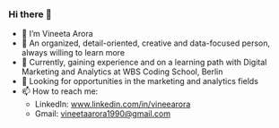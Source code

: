 ### Hi there 👋

- 👋 I’m Vineeta Arora
- 🧠 An organized, detail-oriented, creative and data-focused person, always willing to learn more
- 🌱 Currently, gaining experience and on a learning path with Digital Marketing and Analytics at WBS Coding School, Berlin
- 🔭 Looking for opportunities in the marketing and analytics fields
- 📫 How to reach me: 
    - LinkedIn: www.linkedin.com/in/vineearora
    - Gmail: vineetaarora1990@gmail.com 



